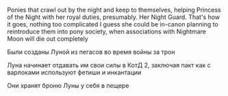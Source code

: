 Ponies that crawl out by the night and keep to themselves, helping Princess of the Night with her royal duties, presumably. Her Night Guard. That's how it goes, nothing too complicated 
I guess she could be in-canon planning to reintroduce them into pony society, when associations with Nightmare Moon will die out completely

Были созданы Луной из пегасов во время войны за трон



Луна начинает отдавать им свои силы в КотД 2, заключая пакт как с варлоками
используют фетиши и инкантации

Они хранят броню Луны у себя в пещере